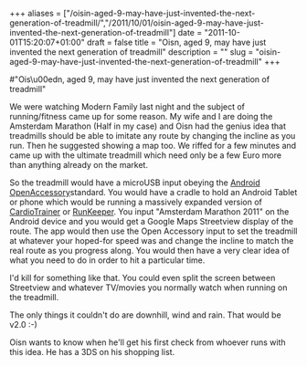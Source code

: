+++
aliases = ["/oisin-aged-9-may-have-just-invented-the-next-generation-of-treadmill/","/2011/10/01/oisin-aged-9-may-have-just-invented-the-next-generation-of-treadmill"]
date = "2011-10-01T15:20:07+01:00"
draft = false
title = "Oisn, aged 9, may have just invented the next generation of treadmill"
description = ""
slug = "oisin-aged-9-may-have-just-invented-the-next-generation-of-treadmill"
+++

#"Ois\u00edn, aged 9, may have just invented the next generation of treadmill"


 We were watching Modern Family last night and the subject of running/fitness came up for some reason. My wife and I are doing the Amsterdam Marathon (Half in my case) and Oisn had the genius idea that treadmills should be able to imitate any route by changing the incline as you run. Then he suggested showing a map too. We riffed for a few minutes and came up with the ultimate treadmill which need only be a few Euro more than anything already on the market. <p /><div>So the treadmill would have a microUSB input obeying the <a href="http://developer.android.com/guide/topics/usb/adk.html">Android OpenAccessory</a>standard. You would have a cradle to hold an Android Tablet or phone which would be running a massively expanded version of <a href="http://www.worksmartlabs.com/cardiotrainer/about.php">CardioTrainer</a> or <a href="http://runkeeper.com/">RunKeeper</a>. You input &quot;Amsterdam Marathon 2011&quot; on the Android device and you would get a Google Maps Streetview display of the route. The app would then use the Open Accessory input to set the treadmill at whatever your hoped-for speed was and change the incline to match the real route as you progress along. You would then have a very clear idea of what you need to do in order to hit a particular time.</div> <p /><div>I&#39;d kill for something like that. You could even split the screen between Streetview and whatever TV/movies you normally watch when running on the treadmill.</div><p /><div>The only things it couldn&#39;t do are downhill, wind and rain. That would be v2.0 :-)</div> <p /><div>Oisn wants to know when he&#39;ll get his first check from whoever runs with this idea. He has a 3DS on his shopping list.</div>
 